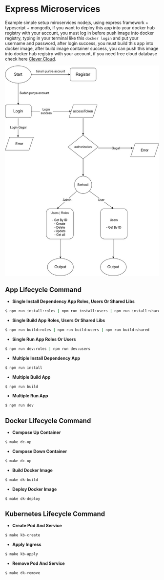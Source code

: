 # Express Microservices

Example simple setup miroservices nodejs, using express framework + typescript + mongodb, if you want to deploy this app into your docker hub registry with your account, you must log in before push image into docker registry, typing in your terminal like this `docker login` and put your username and password, after login success, you must build this app into docker image, after build image container success, you can push this image into docker hub registry with your account, if you need free cloud database check here [Clever Cloud](https://www.clever-cloud.com).

<img src="Untitled Diagram.jpg"/>

## App Lifecycle Command

- **Single Install Dependency App Roles, Users Or Shared Libs**
```sh
$ npm run install:roles | npm run install:users | npm run install:shared
```

- **Single Build App Roles, Users Or Shared Libs**
```sh
$ npm run build:roles | npm run build:users | npm run build:shared
```

- **Single Run App Roles Or Users**
```sh
$ npm run dev:roles | npm run dev:users
```

- **Multiple Install Dependency App**
```sh
$ npm run install
```

- **Multiple Build App**
```sh
$ npm run build
```

- **Multiple Run App**
```sh
$ npm run dev
```

## Docker Lifecycle Command

- **Compose Up Container**
```sh
$ make dc-up
```

- **Compose Down Container**
```sh
$ make dc-up
```

- **Build Docker Image**
```sh
$ make dk-build
```

- **Deploy Docker Image**
```sh
$ make dk-deploy
```

## Kubernetes Lifecycle Command

- **Create Pod And Service**
```sh
$ make kb-create
```

- **Apply Ingress**
```sh
$ make kb-apply
```

- **Remove Pod And Service**
```sh
$ make dk-remove
```

